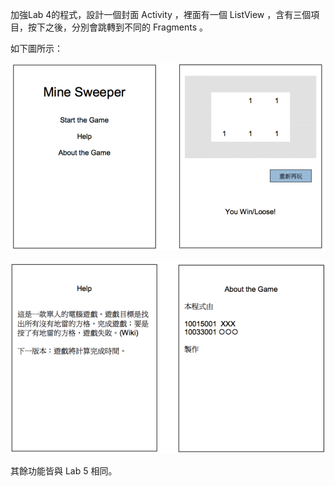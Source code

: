 加強Lab 4的程式，設計一個封面 Activity ，裡面有一個 ListView ，含有三個項目，按下之後，分別會跳轉到不同的 Fragments 。

如下圖所示：

![image](https://github.com/veryjimmy/android_lab7/blob/master/ex1.png)

![image](https://github.com/veryjimmy/android_lab7/blob/master/ex2.png)

其餘功能皆與 Lab 5 相同。
